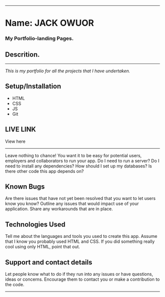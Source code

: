 ____________________________________________________________________________________________________________________________________________________________________
# Name:   JACK OWUOR
### My Portfolio-landing Pages.
## Descrition.
____________________________________________________________________________________________________________________________________________________________________
*This is my portfolio for all the projects that I have undertaken.*
## Setup/Installation
* HTML
* CSS
* JS
* Git
## LIVE LINK
View here 
____________________________________________________________________________________________________________________________________________________________________
Leave nothing to chance! You want it to be easy for potential users, employers and collaborators to run your app. Do I need to run a server? Do I need to install any dependencies? How should I set up my databases? Is there other code this app depends on?
## Known Bugs
Are there issues that have not yet been resolved that you want to let users know you know? Outline any issues that would impact use of your application. Share any workarounds that are in place. 
## Technologies Used
Tell me about the languages and tools you used to create this app. Assume that I know you probably used HTML and CSS. If you did something really cool using only HTML, point that out.
## Support and contact details
Let people know what to do if they run into any issues or have questions, ideas or concerns.  Encourage them to contact you or make a contribution to the code.
___________________________________________________________________________________________________________________________________________________________________
